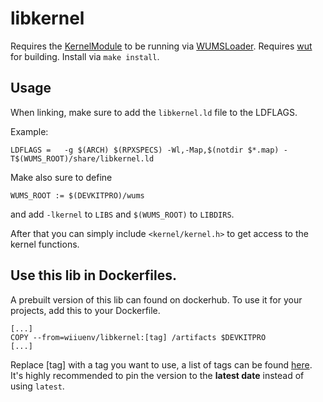 # libkernel
Requires the [KernelModule](https://github.com/wiiu-env/KernelModule) to be running via [WUMSLoader](https://github.com/wiiu-env/WUMSLoader).
Requires [wut](https://github.com/devkitPro/wut) for building.
Install via `make install`.

## Usage
When linking, make sure to add the `libkernel.ld` file to the LDFLAGS.

Example:
```
LDFLAGS	=	-g $(ARCH) $(RPXSPECS) -Wl,-Map,$(notdir $*.map) -T$(WUMS_ROOT)/share/libkernel.ld
```

Make also sure to define 
```
WUMS_ROOT := $(DEVKITPRO)/wums
```
and add `-lkernel` to `LIBS` and `$(WUMS_ROOT)` to `LIBDIRS`.

After that you can simply include `<kernel/kernel.h>` to get access to the kernel functions.

## Use this lib in Dockerfiles.
A prebuilt version of this lib can found on dockerhub. To use it for your projects, add this to your Dockerfile.
```
[...]
COPY --from=wiiuenv/libkernel:[tag] /artifacts $DEVKITPRO
[...]
```
Replace [tag] with a tag you want to use, a list of tags can be found [here](https://hub.docker.com/r/wiiuenv/libkernel/tags). 
It's highly recommended to pin the version to the **latest date** instead of using `latest`.